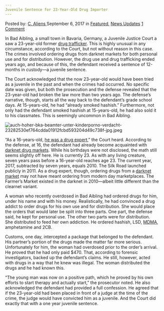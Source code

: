 ```yaml
---
Juvenile Sentence for 23-Year-Old Drug Importer
---
```

<article class="post-listing post-22397 post type-post status-publish format-standard has-post-thumbnail hentry  tag-23yearold tag-drug tag-importer tag-juvenile tag-sentence">
    <div class="post-inner">
        <span>Posted by: <a href="https://www.deepdotweb.com/author/caliens/" title="">C. Aliens </a></span>
    <span>September 6, 2017</span>
    <span>in <a href="https://www.deepdotweb.com/category/deepdot-news/" rel="category tag">Featured</a>, <a href="https://www.deepdotweb.com/category/news-updates/" rel="category tag">News Updates</a></span>
    <span><a href="https://www.deepdotweb.com/2017/09/06/juvenile-sentence-23-year-old-drug-importer/#comments">1 Comment</a></span>
    </p>
    <div class="clear"></div>
    <div class="entry">
    <p>In Bad Aibling, a small town in Bavaria, Germany, a Juvenile Justice Court a saw a 23-year-old former <a href="https://www.deepdotweb.com/tag/drugs/">drug trafficker</a>. This is highly unusual in any circumstance, according to the Court, but not without reason in this case. The crimes involved ordering drugs from darknet markets for both personal use and for distribution. However, the drug use and drug trafficking ended years ago, and because of this, the defendant received a sentence of 12-months in custody—a juvenile sentence.</p>
    <p>The Court acknowledged that the now 23-year-old would have been tried as a juvenile in the past and when the crimes had occurred. No specific date was given, but both the prosecution and the defense revealed that the 23-year-old had broken the law more than two years ago. The defense’s narrative, though, starts all the way back to the defendant’s grade school days. At 15-years-old, he had “already smoked hashish.” Furthermore, not only had the defendant smoked hashish at 15-years-old, he had also sold it to his classmates. This is seemingly uncommon in Bad Aibling.</p>
    <p><img class="wp-image-22405 aligncenter" src="/imgs/2017/09/auch-hoher-bka-beamter-unter-kinderporno-verdacht-.jpeg" alt="auch-hoher-bka-beamter-unter-kinderporno-verdacht-23282530ef764cdda01912fcbd593204d49c738f-jpg.jpeg" srcset="/imgs/2017/09/auch-hoher-bka-beamter-unter-kinderporno-verdacht-.jpeg 847w, /imgs/2017/09/auch-hoher-bka-beamter-unter-kinderporno-verdacht--300x200.jpeg 300w" sizes="(max-width: 847px) 100vw, 847px" /></p>
    <p>“As a 16-years-old, <a href="https://www.ovb-online.de/rosenheim/bad-aibling/drogenpaket-darknet-8612214.html">he was a drug expert</a>,” the Court heard. According to the defense, at 16, the defendant had already become acquainted with <a href="https://www.deepdotweb.com/dark-net-market-comparison-chart/">darknet drug markets</a>. While his birthdays were not disclosed, the math still seems slightly off here. He is currently 23. As with any living creature, seven years pass before a 16-year-old reaches age 23. The current year, 2017, subtracted by seven years, equals 2010. The Silk Road launched publicly in 2011. As a drug expert, though, ordering drugs from a <a href="https://www.deepdotweb.com/2013/10/28/updated-llist-of-hidden-marketplaces-tor-i2p/">darknet market</a> may not have meant ordering from modern day marketplaces. The Farmer&#8217;s Market existed in the darknet in 2010—albeit little different than the clearnet variant.</p>
    <p>A woman who recently overdosed in Bad Aibling had ordered drugs for him, under his name and with his money. Realistically, he had convinced a drug addict to order drugs for his own use and for distribution. She would place the orders that would later be split into three parts. One part, the defense said, he kept for personal use. The other two parts were for distribution. She distributed to feed her own addiction. He ordered hashish, LSD, <a href="https://www.deepdotweb.com/tag/mdma/">MDMA</a>, amphetamine and 2CB.</p>
    <p>Customs, one day, intercepted a package that belonged to the defendant. His partner&#8217;s portion of the drugs made the matter far more serious. Unfortunately for him, the woman had overdosed prior to the order’s arrival. He proved that he had only paid $470. That, according to forensic investigators, backed up the defendant’s claims. He still, however, acted with drugs in a way that he knew was illegal. The woman distributed the drugs and he had known this.</p>
    <p>“The young man was now on a positive path, which he proved by his own efforts to start therapy and actually start,” the prosecutor noted. He also acknowledged the defendant had provided a full confession. He agreed that if the 23-year-old had been placed in front of a judge at the time of the crime, the judge would have convicted him as a juvenile. And the Court did exactly that with a one year juvenile sentence.</p>
    </div>
    <span style="display:none"><a href="https://www.deepdotweb.com/tag/23yearold/" rel="tag">23yearold</a>  <a href="https://www.deepdotweb.com/tag/importer/" rel="tag">importer</a> <a href="https://www.deepdotweb.com/tag/juvenile/" rel="tag">juvenile</a> <a href="https://www.deepdotweb.com/tag/sentence/" rel="tag">sentence</a></span> <span style="display:none" class="updated">2017-09-06</span>
    <div style="display:none" class="vcard author" itemprop="author" itemscope itemtype="http://schema.org/Person"><strong class="fn" itemprop="name"><a href="https://www.deepdotweb.com/author/caliens/" title="Posts by C. Aliens" rel="author">C. Aliens</a></strong></div>
    </div>
</article>

